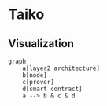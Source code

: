 # Taiko 

## Visualization

```mermaid
graph
    a[layer2 architecture]
    b[node]
    c[prover]
    d[smart contract]
    a --> b & c & d
```
